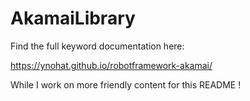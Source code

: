 # AkamaiLibrary

Find the full keyword documentation here:

https://ynohat.github.io/robotframework-akamai/

While I work on more friendly content for this README !
